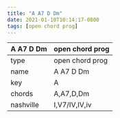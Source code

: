 ```yaml
---
title: "A A7 D Dm"
date: 2021-01-10T10:14:17-0800
tags: [open chord prog]
---
```


|A A7 D Dm|open chord prog|
|---|---|
|type|open chord prog|
|name|A A7 D Dm|
|key|A|
|chords|A,A7,D,Dm|
|nashville|I,V7/IV,IV,iv|
